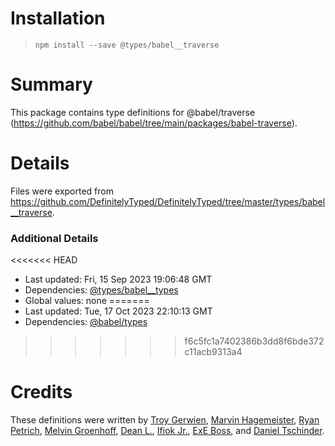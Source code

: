 # Installation
> `npm install --save @types/babel__traverse`

# Summary
This package contains type definitions for @babel/traverse (https://github.com/babel/babel/tree/main/packages/babel-traverse).

# Details
Files were exported from https://github.com/DefinitelyTyped/DefinitelyTyped/tree/master/types/babel__traverse.

### Additional Details
<<<<<<< HEAD
 * Last updated: Fri, 15 Sep 2023 19:06:48 GMT
 * Dependencies: [@types/babel__types](https://npmjs.com/package/@types/babel__types)
 * Global values: none
=======
 * Last updated: Tue, 17 Oct 2023 22:10:13 GMT
 * Dependencies: [@babel/types](https://npmjs.com/package/@babel/types)
>>>>>>> f6c5fc1a7402386b3dd8f6bde372c11acb9313a4

# Credits
These definitions were written by [Troy Gerwien](https://github.com/yortus), [Marvin Hagemeister](https://github.com/marvinhagemeister), [Ryan Petrich](https://github.com/rpetrich), [Melvin Groenhoff](https://github.com/mgroenhoff), [Dean L.](https://github.com/dlgrit), [Ifiok Jr.](https://github.com/ifiokjr), [ExE Boss](https://github.com/ExE-Boss), and [Daniel Tschinder](https://github.com/danez).

